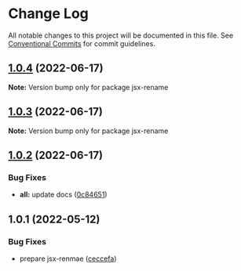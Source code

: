 # Change Log

All notable changes to this project will be documented in this file.
See [Conventional Commits](https://conventionalcommits.org) for commit guidelines.

## [1.0.4](https://github.com/snomiao/js/compare/jsx-rename@1.0.3...jsx-rename@1.0.4) (2022-06-17)

**Note:** Version bump only for package jsx-rename





## [1.0.3](https://github.com/snomiao/js/compare/jsx-rename@1.0.2...jsx-rename@1.0.3) (2022-06-17)

**Note:** Version bump only for package jsx-rename

## [1.0.2](https://github.com/snomiao/js/compare/jsx-rename@1.0.1...jsx-rename@1.0.2) (2022-06-17)

### Bug Fixes

- **all:** update docs ([0c84651](https://github.com/snomiao/js/commit/0c84651ebba4a14fcb105611ddeb7a51ff887a36))

## 1.0.1 (2022-05-12)

### Bug Fixes

- prepare jsx-renmae ([ceccefa](https://github.com/snomiao/js/commit/ceccefa368776dbdf6888fc801039f1e2fcc7ed8))
